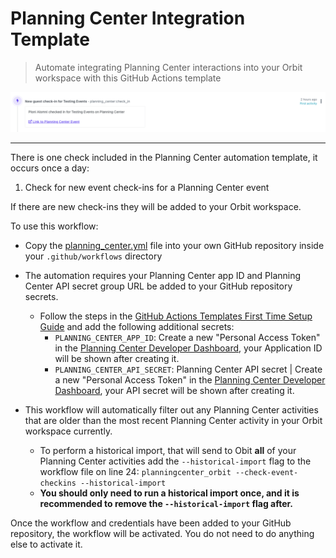 # Planning Center Integration Template
> Automate integrating Planning Center interactions into your Orbit workspace with this GitHub Actions template

![Screenshot of activity](new-checkin-screenshot.png)

<hr />

There is one check included in the Planning Center automation template, it occurs once a day:

1. Check for new event check-ins for a Planning Center event

If there are new check-ins they will be added to your Orbit workspace.

To use this workflow:

* Copy the [planning_center.yml](https://github.com/orbit-love/github-actions-templates/blob/main/PlanningCenter/planning_center.yml) file into your own GitHub repository inside your `.github/workflows` directory

* The automation requires your Planning Center app ID and Planning Center API secret group URL be added to your GitHub repository secrets.
    * Follow the steps in the [GitHub Actions Templates First Time Setup Guide](https://github.com/orbit-love/github-actions-templates/blob/main/FIRST_TIME_SETUP.md) and add the following additional secrets:
        * `PLANNING_CENTER_APP_ID`: Create a new "Personal Access Token" in the [Planning Center Developer Dashboard](https://api.planningcenteronline.com/oauth/applications), your Application ID will be shown after creating it.
        * `PLANNING_CENTER_API_SECRET`: Planning Center API secret | Create a new "Personal Access Token" in the [Planning Center Developer Dashboard](https://api.planningcenteronline.com/oauth/applications), your API secret will be shown after creating it.

* This workflow will automatically filter out any Planning Center activities that are older than the most recent Planning Center activity in your Orbit workspace currently.
    * To perform a historical import, that will send to Obit **all** of your Planning Center activities add the `--historical-import` flag to the workflow file on line 24: `planningcenter_orbit --check-event-checkins --historical-import`
    * **You should only need to run a historical import once, and it is recommended to remove the `--historical-import` flag after.**

Once the workflow and credentials have been added to your GitHub repository, the workflow will be activated. You do not need to do anything else to activate it.
